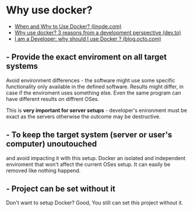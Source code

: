 # Why use docker?

* [When and Why to Use Docker? (linode.com)](https://www.linode.com/docs/applications/containers/when-and-why-to-use-docker/#benefits-of-docker)
* [Why use docker? 3 reasons from a development perspective (dev.to)](https://dev.to/geshan/why-use-docker-3-reasons-from-a-development-perspective-2jh3)
* [I am a Developer: why should I use Docker ? (blog.octo.com)](https://blog.octo.com/i-am-a-developer-why-should-i-use-docker/)

## - Provide the exact enviroment on all target systems

Avoid environment differences - the software might use some specific functionality only available in the defined software.
Results might differ, in case if the enviroment uses something else. Even the same program can have different results on diffrent OSes.

This is **very important for server setups** - developer's enironment must be exact as the servers otherwise the outcome may be destructive.

## - To keep the target system (server or user's computer) unoutouched

and avoid impacting it with this setup.
Docker an isolated and independent enviroment that won't affect the current OSes setup. It can easily be removed like nothing happend.

## - Project can be set without it

Don't want to setup Docker? Good, You still can set this project without it.